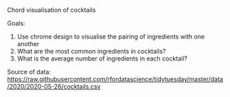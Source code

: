 Chord visualisation of cocktails 

Goals: 

1) Use chrome design to visualise the pairing of ingredients with one another 
2) What are the most common ingredients in cocktails?
3) What is the average number of ingredients in each cocktail?

Source of data: https://raw.githubusercontent.com/rfordatascience/tidytuesday/master/data/2020/2020-05-26/cocktails.csv
